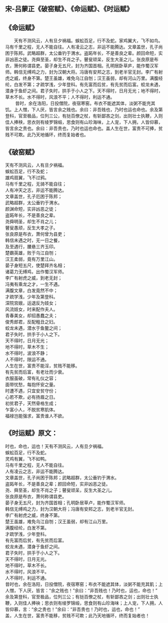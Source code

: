 ## 宋-吕蒙正《破窑赋》、《命运赋》、《时运赋》

## 《命运赋》
 
　　天有不测风云，人有旦夕祸福。蜈蚣百足，行不及蛇。家鸡翼大，飞不如鸟。马有千里之程，无人不能自往。人有凌云之志，非运不能腾达。文章盖世，孔子尚困于陈邦。武略超群，太公垂钓于渭水。盗跖年长，不是善良之辈。颜回命短，实非凶恶之徒。尧舜至圣，却生不肖之子。瞽叟顽呆，反生大圣之儿。张良原是布衣，箫何称谓县吏。晏子身无五尺，封为齐国首相。孔明居卧草庐，能作蜀汉军师。韩信无缚鸡之力，封为汉朝大将。冯唐有安邦之志，到老半官无封。李广有射虎之威，终身不第。楚王虽雄，难免乌江自刎；汉王虽弱，却有河山万里。满腹经纶，白发不第；才疏学浅，少年登科。有先富而后贫，有先贫而后富。蛟龙未遇，潜身于鱼虾之间。君子失时，拱手于小人之下。天不得时，日月无光；地不得时，草木不长。水不得时，风浪不平；人不得时，利运不通。  
　　
昔时，余在洛阳，日投僧院，夜宿寒窑。布衣不能遮其体，淡粥不能充其饥。上人憎，下人厌，皆言余之贱也。余曰：非吾贱也，乃时也运也命也。余及第登科，官至极品，位列三公，有挞百僚之杖，有斩鄙吝之剑，出则壮士执鞭，入则佳人捧秧，思衣则有绫罗锦缎，思食则有山珍海味，上人宠，下人拥，人皆仰慕，皆言余之贵也。余曰：非吾贵也，乃时也运也命也。盖人生在世，富贵不可捧，贫贱不可欺。此乃天地循环，终而复始者也。


## 《破窑赋》

天有不测风云，人有旦夕祸福。   
蜈蚣百足，行不及蛇；   
雄鸡扇翼，飞不过鸦。   
马有千里之程，无骑不能自往；   
人有冲天之志，非运不能腾达。   
文章盖世，孔子厄困于陈邦；   
武略超群，太公垂钓于渭水。   
颜渊命短，实非凶恶之徒；   
盗跖年长，不是善良之辈。   
尧舜明圣，却生不肖之儿；   
瞽叟愚顽，反生大孝之子。   
张良原是布衣，萧何曾为县吏；   
韩信未遇之时，无一日之餐，  
及至遇行，腰悬三齐玉印。   
楚霸英雄，败于乌江自刎；   
汉王柔弱，竟有万里江山。   
晏子身短五尺，使楚拜齐名相；   
诸葛力无缚鸡，出作蜀汉军师。   
李广有射虎之威，到老无封；   
冯夷有乘龙之才，一生不遇。   
满腹文章，白发竟然不中；   
才疏学浅，少年及第登科。   
深院宫娥，运退反为妓女；   
风流妓女，时来配作夫人。   
青春美女，却招愚蠢之夫；   
俊秀郎君，反配粗丑之妇。   
蛟龙未遇，潜水于鱼鳖之间；   
君子失时，拱手于小人之下。   
天不得时，日月无光；   
地不得时，草木不生；   
水不得时，波浪不静；   
人不得时，限运不通。   
人生在世，富贵不能淫，贫贱不能移。   
有先贫而后富，有老壮而少衰。   
衣服虽破，常有礼仪之容；   
面带忧愁，每抱怀安之量。   
时遭不遇，只宜安贫守份；   
心若不欺，必有扬眉之日。   
初贫君子，天然骨格生成；   
乍富小人，不脱贫寒肌体。   
福禄岂能强求，富贵谁人不欲。  

## 《时运赋》原文： 

时也，命也，运也！天有不测风云，人有旦夕祸福。   
蜈蚣百足，行不及蛇。   
灵鸡有翼，飞不如鸭。   
马有千里之程，无人不能自往。   
人有凌云之志，非运不能腾达。   
文章盖世，孔子尚困于陈邦；武略超群，太公垂钓于渭水。   
盗跖年长，不是善良之辈；颜回命短，实非凶恶之徒。   
尧、舜至圣，却生不肖之子；瞽叟顽呆，反生大圣之儿。   
张良原是布衣，萧何称谓县吏。   
晏子身无五尺，封为齐国首相；孔明卧居草卢，能作蜀汉军师。   
韩信无缚鸡之力，封为汉朝大将；冯唐有安邦之志，到老半官无封。   
李广有射虎之威，终身不第。   
楚王虽雄，难免乌江自刎；汉王虽弱，却有江山万里。   
满腹经纶，白发不第。   
才疏学浅，少年登科。   
有先富而后贫，有先贫而后富。   
蛟龙未遇，潜身于鱼虾之间。   
君子失时，拱手于小人之下。   
天不得时，日月无光。   
地不得时，草木不长。   
水不得时，风浪不平。   
人不得时，利运不通。   
昔时也，余在洛阳，日投僧院，夜宿寒窑；布衣不能遮其体，淡粥不能充其飢；上人憎，下人厌，皆言：“余之贱也！”余曰：“非吾贱也！乃时也，运也，命也！”    
余及第登科，官至极品，位列三公；有挞百僚之杖，有斩鄙吝之剑；出则壮士执鞭，入则佳人捧袂；思衣则有绫罗锦缎，思食则有山珍海味；上人宠，下人拥，人皆仰慕，言：“余之贵也！”余曰：“非吾贵也！乃时也，运也，命也！”   
盖，人生在世，富贵不能移，贫贱不可欺；此乃天地循环，终而复始者也！   